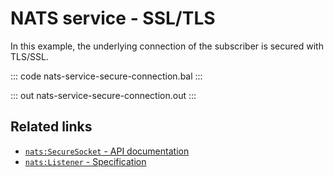 # NATS service - SSL/TLS

In this example, the underlying connection of the subscriber is secured with TLS/SSL. 

::: code nats-service-secure-connection.bal :::

::: out nats-service-secure-connection.out :::

## Related links
- [`nats:SecureSocket` - API documentation](https://lib.ballerina.io/ballerinax/nats/latest/records/SecureSocket)
- [`nats:Listener` - Specification](https://github.com/ballerina-platform/module-ballerinax-nats/blob/master/docs/spec/spec.md#2-connection)

